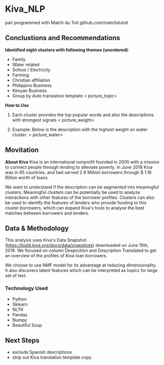 # Kiva_NLP

pair programmed with Match du Toit github.com/matchdutoit

## Conclustions and Recommendations

**Identified eight clusters with following themes (unordered)**:
- Family  
- Water related
- School / Electricity
- Farming
- Christian affiliation
- Philippino Business
- Kenyan Business
- Group by Auto translation template
< picture_topic>

**How to Use**

1. Each cluster provides the top popular words and also the descriptions with strongest signals
< picture_weight>

2. Example:
Below is the description with the highest weight on water cluster:
< picture_water>


## Movitation

**About Kiva**
Kiva is an international nonprofit founded in 2005 with a mission to connect people through lending to alleviate poverty. In June 2018 Kiva was in 85 countries, and had served 2.9 Million borrowers through $ 1.16 Billion worth of loans.

We want to understand if the description can be segmented into meaningful clusters. Meaningful clusters can be potentially be used to analyze interactions with other features of the borrower profiles. Clusters can also be used to identify the features of lenders who provide funding to this cluster borrowers, which can expand Kiva's tools to analyse the best matches between borrowers and lenders.

## Data & Methodology

This analysis uses Kiva's Data Snapshot (https://build.kiva.org/docs/data/snapshots) downloaded on June 15th, 2018.
We focused on column Desprcition and Description Translated to get an overview of the profiles of Kiva loan borrowers.

We choose to use NMF model for its advantage at reducing dimensionality. It also discovers latent features which can be interpreted as topics for large set of text.

### Technology Used

- Python 
- Sklearn
- NLTK
- Pandas
- Numpy
- Beautiful Soup

## Next Steps

- exclude Spanish descriptions 
- strip out Kiva translation template copy
